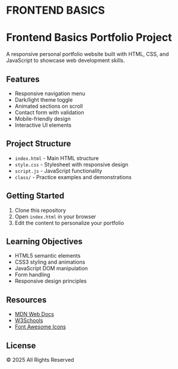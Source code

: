 # FRONTEND BASICS
# Frontend Basics Portfolio Project

A responsive personal portfolio website built with HTML, CSS, and JavaScript to showcase web development skills.

## Features

- Responsive navigation menu
- Dark/light theme toggle
- Animated sections on scroll
- Contact form with validation
- Mobile-friendly design
- Interactive UI elements

## Project Structure

- `index.html` - Main HTML structure
- `style.css` - Stylesheet with responsive design
- `script.js` - JavaScript functionality
- `class/` - Practice examples and demonstrations

## Getting Started

1. Clone this repository
2. Open `index.html` in your browser
3. Edit the content to personalize your portfolio

## Learning Objectives

- HTML5 semantic elements
- CSS3 styling and animations
- JavaScript DOM manipulation
- Form handling
- Responsive design principles

## Resources

- [MDN Web Docs](https://developer.mozilla.org)
- [W3Schools](https://www.w3schools.com)
- [Font Awesome Icons](https://fontawesome.com)

## License

© 2025 All Rights Reserved